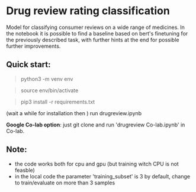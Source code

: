 # Drug review rating classification

Model for classifying consumer reviews on a wide range of medicines.
In the notebook it is possible to find a baseline based on bert's finetuning for the previously described task, with further hints at the end for possible further improvements.

## Quick start:

> python3 -m venv env

> source env/bin/activate

> pip3 install -r requirements.txt

(wait a while for installation then ) run drugreview.ipynb

**Google Co-lab option**: just git clone and run 'drugreview Co-lab.ipynb' in Co-lab.

## Note:
- the code works both for cpu and gpu (but training witch CPU is not feasble)
- in the local code the parameter 'training_subset' is 3 by default, change to train/evaluate on more than 3 samples
